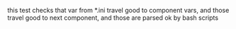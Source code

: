 this test checks that var from *.ini travel good to component vars,
and those travel good to next component, and those are parsed ok
by bash scripts